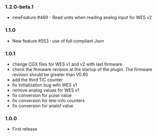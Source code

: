 ### 1.2.0-beta.1
* newFeature #469 - Read units when reading analog input for WES v2

### 1.1.0
* New feature #553 : use of full compliant Json

### 1.0.1
* change CGX files for WES v1 and v2 with last firmware
* check the firmware revision at the startup of the plugin. The firmware revision should be greater than V0.80
* add the third TIC counter
* fix initialization bug with WES v1
* remove analog values for WES v1
* fix conversion for pulse value
* fix conversion for tele-info counters
* fix conversion for analof value

### 1.0.0
* First release